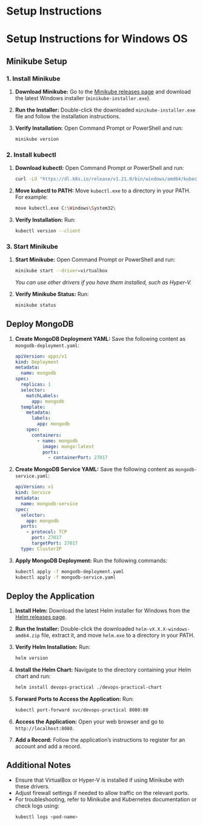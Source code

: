 # Setup Instructions

# Setup Instructions for Windows OS

## Minikube Setup

### 1. **Install Minikube**

1. **Download Minikube:**
   Go to the [Minikube releases page](https://github.com/kubernetes/minikube/releases) and download the latest Windows installer (`minikube-installer.exe`).

2. **Run the Installer:**
   Double-click the downloaded `minikube-installer.exe` file and follow the installation instructions.

3. **Verify Installation:**
   Open Command Prompt or PowerShell and run:
   ```bash
   minikube version
   ```

### 2. **Install kubectl**

1. **Download kubectl:**
   Open Command Prompt or PowerShell and run:
   ```bash
   curl -LO "https://dl.k8s.io/release/v1.21.0/bin/windows/amd64/kubectl.exe"
   ```

2. **Move kubectl to PATH:**
   Move `kubectl.exe` to a directory in your PATH. For example:
   ```bash
   move kubectl.exe C:\Windows\System32\
   ```

3. **Verify Installation:**
   Run:
   ```bash
   kubectl version --client
   ```

### 3. **Start Minikube**

1. **Start Minikube:**
   Open Command Prompt or PowerShell and run:
   ```bash
   minikube start --driver=virtualbox
   ```
   *You can use other drivers if you have them installed, such as Hyper-V.*

2. **Verify Minikube Status:**
   Run:
   ```bash
   minikube status
   ```

## Deploy MongoDB

1. **Create MongoDB Deployment YAML:**
   Save the following content as `mongodb-deployment.yaml`:

   ```yaml
   apiVersion: apps/v1
   kind: Deployment
   metadata:
     name: mongodb
   spec:
     replicas: 1
     selector:
       matchLabels:
         app: mongodb
     template:
       metadata:
         labels:
           app: mongodb
       spec:
         containers:
           - name: mongodb
             image: mongo:latest
             ports:
               - containerPort: 27017
   ```

2. **Create MongoDB Service YAML:**
   Save the following content as `mongodb-service.yaml`:

   ```yaml
   apiVersion: v1
   kind: Service
   metadata:
     name: mongodb-service
   spec:
     selector:
       app: mongodb
     ports:
       - protocol: TCP
         port: 27017
         targetPort: 27017
     type: ClusterIP
   ```

3. **Apply MongoDB Deployment:**
   Run the following commands:
   ```bash
   kubectl apply -f mongodb-deployment.yaml
   kubectl apply -f mongodb-service.yaml
   ```

## Deploy the Application

1. **Install Helm:**
   Download the latest Helm installer for Windows from the [Helm releases page](https://github.com/helm/helm/releases).

2. **Run the Installer:**
   Double-click the downloaded `helm-vX.X.X-windows-amd64.zip` file, extract it, and move `helm.exe` to a directory in your PATH.

3. **Verify Helm Installation:**
   Run:
   ```bash
   helm version
   ```

4. **Install the Helm Chart:**
   Navigate to the directory containing your Helm chart and run:
   ```bash
   helm install devops-practical ./devops-practical-chart
   ```

5. **Forward Ports to Access the Application:**
   Run:
   ```bash
   kubectl port-forward svc/devops-practical 8080:80
   ```

6. **Access the Application:**
   Open your web browser and go to `http://localhost:8080`.

7. **Add a Record:**
   Follow the application’s instructions to register for an account and add a record.

## Additional Notes

- Ensure that VirtualBox or Hyper-V is installed if using Minikube with these drivers.
- Adjust firewall settings if needed to allow traffic on the relevant ports.
- For troubleshooting, refer to Minikube and Kubernetes documentation or check logs using:
  ```bash
  kubectl logs <pod-name>
